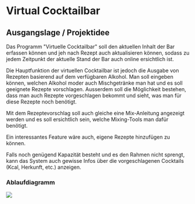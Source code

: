 # Virtual Cocktailbar
## Ausgangslage / Projektidee
Das Programm "Virtuelle Cocktailbar" soll den aktuellen Inhalt der Bar erfassen können und jeh nach Rezept auch aktualisieren können, sodass zu jedem Zeitpunkt der aktuelle Stand der Bar auch online ersichtlich ist.

Die Hauptfunktion der virtuellen Cocktailbar ist jedoch die Ausgabe von Rezepten basierend auf dem verfügbaren Alkohol. Man soll eingeben können, welchen Alkohol moder auch Mischgetränke man hat und es soll geeignete Rezepte vorschlagen. Ausserdem soll die Möglichkeit bestehen, dass man auch Rezepte vorgeschlagen bekommt und sieht, was man für diese Rezepte noch benötigt.

Mit dem Rezeptevorschlag soll auch gleiche eine Mix-Anleitung angezeigt werden und es soll ersichtlich sein, welche Mixing-Tools man dafür benötigt.

Ein interessantes Feature wäre auch, eigene Rezepte hinzufügen zu können.

Falls noch genügend Kapazität besteht und es den Rahmen nicht sprengt, kann das System auch gewisse Infos über die vorgeschlagenen Cocktails (Kcal, Herkunft, etc.) anzeigen.

### Ablaufdiagramm
<img src="C:\Users\dittl\Documents\DBM_PRO2_HS22\pro2_projekt\Virtual Cocktailbar\images\Ablaufdiagramm Virtual Cocktailbar.png"/>